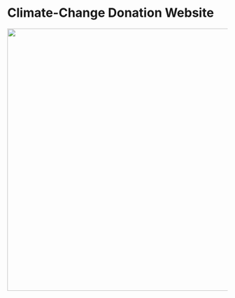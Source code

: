 # Climate-Change Donation Website
<img src="https://user-images.githubusercontent.com/77298953/148160840-fb80dd49-b6f6-4f45-8875-7eebd16a46b8.gif" width=600><br>
